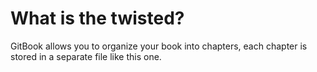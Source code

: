 # What is the twisted?

GitBook allows you to organize your book into chapters, each chapter is stored in a separate file like this one.
